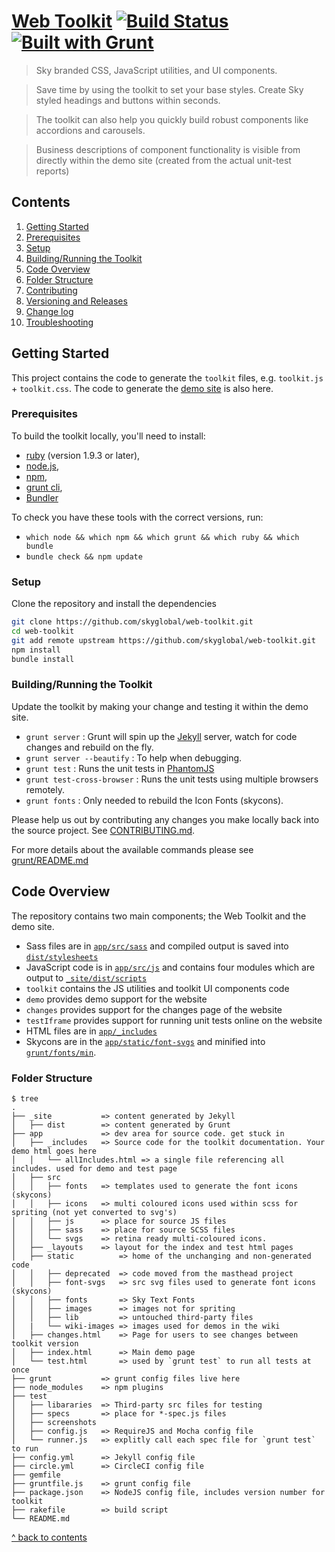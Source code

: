 [Web Toolkit](http://skyglobal.github.io/web-toolkit/) [![Build Status](https://circleci.com/gh/skyglobal/web-toolkit.png?circle-token=24eeba25d7352dec038ea9fa25b22671ba28be5e)](https://circleci.com/gh/skyglobal/web-toolkit) [![Built with Grunt](https://cdn.gruntjs.com/builtwith.png)](http://gruntjs.com/)
========================

> Sky branded CSS, JavaScript utilities, and UI components.

> Save time by using the toolkit to set your base styles. Create Sky styled headings and buttons within seconds.

> The toolkit can also help you quickly build robust components like accordions and carousels.

> Business descriptions of component functionality is visible from directly within the demo site (created from the actual unit-test reports)


## Contents

 1. [Getting Started](#getting-started)
  1. [Prerequisites](#prerequisites)
  2. [Setup](#setup)
  3. [Building/Running the Toolkit](#buildingrunning-the-toolkit)
 2. [Code Overview](#code-overview)
  1. [Folder Structure](#folder-structure) 
 3. [Contributing](CONTRIBUTING.md)
 4. [Versioning and Releases](RELEASING.md)
 5. [Change log](CHANGELOG.md)
 6. [Troubleshooting](TROUBLESHOOTING.md)


## Getting Started

This project contains the code to generate the `toolkit` files, e.g. `toolkit.js` + `toolkit.css`.
The code to generate the [demo site](http://skyglobal.github.io/web-toolkit/) is also here.

### Prerequisites

To build the toolkit locally, you'll need to install:
 * [ruby](https://www.ruby-lang.org/) (version 1.9.3 or later),
 * [node.js](http://nodejs.org),
 * [npm](https://www.npmjs.org),
 * [grunt cli](http://gruntjs.com/getting-started),
 * [Bundler](http://bundler.io)

To check you have these tools with the correct versions, run:
 * `which node && which npm && which grunt && which ruby && which bundle`
 * `bundle check && npm update`

### Setup

Clone the repository and install the dependencies

```bash
git clone https://github.com/skyglobal/web-toolkit.git
cd web-toolkit
git add remote upstream https://github.com/skyglobal/web-toolkit.git
npm install
bundle install
```

### Building/Running the Toolkit

Update the toolkit by making your change and testing it within the demo site.

 * `grunt server` : Grunt will spin up the [Jekyll](http://jekyllrb.com/docs/github-pages/) server, watch for code changes and rebuild on the fly.
 * `grunt server --beautify` : To help when debugging.
 * `grunt test` : Runs the unit tests in [PhantomJS](http://phantomjs.org/)
 * `grunt test-cross-browser` : Runs the unit tests using multiple browsers remotely.
 * `grunt fonts` : Only needed to rebuild the Icon Fonts (skycons).

Please help us out by contributing any changes you make locally back into the source project. See [CONTRIBUTING.md](CONTRIBUTING.md).

For more details about the available commands please see [grunt/README.md](./grunt#web-toolkit-grunt)

## Code Overview

The repository contains two main components; the Web Toolkit and the demo site.

*  Sass files are in [`app/src/sass`](./app/src/sass) and compiled output is saved into [`dist/stylesheets`](./_site/dist/stylesheets)
*  JavaScript code is in [`app/src/js`](./app/src/js) and contains four modules which are output to [`_site/dist/scripts`](./_site/dist/scripts)
  *  `toolkit` contains the JS utilities and toolkit UI components code
  *  `demo` provides demo support for the website
  *  `changes` provides support for the changes page of the website
  *  `testIframe` provides support for running unit tests online on the website
* HTML files are in [`app/_includes`](./app/_includes)
*  Skycons are in the [`app/static/font-svgs`](./app/static/font-svgs) and minified into [`grunt/fonts/min`](./grunt/fonts/min).

### Folder Structure

    $ tree
    .
    ├── _site           => content generated by Jekyll
    │   ├── dist        => content generated by Grunt
    ├── app             => dev area for source code. get stuck in
    │   ├── _includes   => Source code for the toolkit documentation. Your demo html goes here
    │   │   └── allIncludes.html => a single file referencing all includes. used for demo and test page
    │   ├── src
    │   │   ├── fonts   => templates used to generate the font icons (skycons)
    │   │   ├── icons   => multi coloured icons used within scss for spriting (not yet converted to svg's)
    │   │   ├── js      => place for source JS files
    │   │   ├── sass    => place for source SCSS files
    │   │   └── svgs    => retina ready multi-coloured icons.
    │   ├── _layouts    => layout for the index and test html pages
    │   ├── static          => home of the unchanging and non-generated code
    │   │   ├── deprecated  => code moved from the masthead project
    │   │   ├── font-svgs   => src svg files used to generate font icons (skycons)
    │   │   ├── fonts       => Sky Text Fonts
    │   │   ├── images      => images not for spriting
    │   │   ├── lib         => untouched third-party files
    │   |   └── wiki-images => images used for demos in the wiki
    │   ├── changes.html    => Page for users to see changes between toolkit version
    │   ├── index.html      => Main demo page
    │   └── test.html       => used by `grunt test` to run all tests at once
    ├── grunt           => grunt config files live here
    ├── node_modules    => npm plugins
    ├── test
    │   ├── libararies  => Third-party src files for testing
    │   ├── specs       => place for *-spec.js files
    │   ├── screenshots
    │   ├── config.js   => RequireJS and Mocha config file
    │   └── runner.js   => explitly call each spec file for `grunt test` to run
    ├── config.yml      => Jekyll config file
    ├── circle.yml      => CircleCI config file
    ├── gemfile
    ├── gruntfile.js    => grunt config file
    ├── package.json    => NodeJS config file, includes version number for toolkit
    ├── rakefile        => build script
    └── README.md
    
[^ back to contents](#contents)
